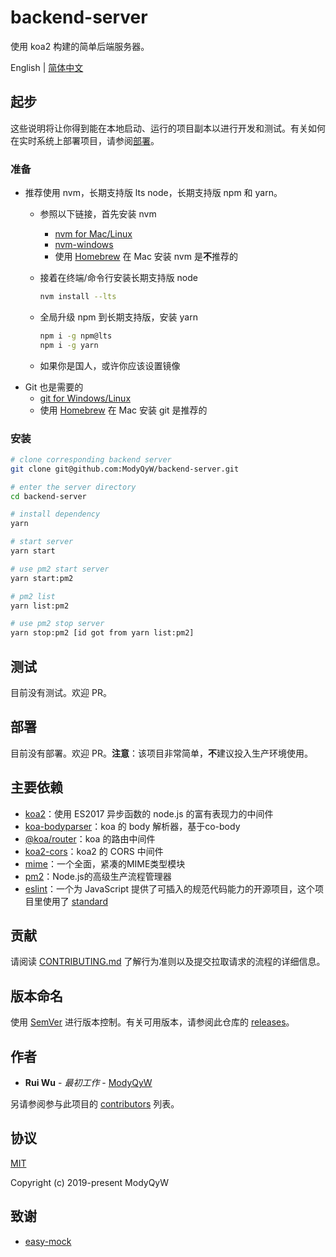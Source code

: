# backend-server

使用 koa2 构建的简单后端服务器。

English | [简体中文](README.CN.md)

## 起步

这些说明将让你得到能在本地启动、运行的项目副本以进行开发和测试。有关如何在实时系统上部署项目，请参阅[部署](#部署)。

### 准备

- 推荐使用 nvm，长期支持版 lts node，长期支持版 npm 和 yarn。
  - 参照以下链接，首先安装 nvm
    - [nvm for Mac/Linux](https://github.com/nvm-sh/nvm)
    - [nvm-windows](https://github.com/coreybutler/nvm-windows)
    - 使用 [Homebrew](https://brew.sh/) 在 Mac 安装 nvm 是**不**推荐的
  - 接着在终端/命令行安装长期支持版 node

    ```sh
    nvm install --lts
    ```

  - 全局升级 npm 到长期支持版，安装 yarn

    ```sh
    npm i -g npm@lts
    npm i -g yarn
    ```

  - 如果你是国人，或许你应该设置镜像
- Git 也是需要的
  - [git for Windows/Linux](https://git-scm.com/downloads)
  - 使用 [Homebrew](https://brew.sh/) 在 Mac 安装 git 是推荐的

### 安装

```sh
# clone corresponding backend server
git clone git@github.com:ModyQyW/backend-server.git

# enter the server directory
cd backend-server

# install dependency
yarn

# start server
yarn start

# use pm2 start server
yarn start:pm2

# pm2 list
yarn list:pm2

# use pm2 stop server
yarn stop:pm2 [id got from yarn list:pm2]
```

## 测试

目前没有测试。欢迎 PR。

## 部署

目前没有部署。欢迎 PR。**注意**：该项目非常简单，**不**建议投入生产环境使用。

## 主要依赖

- [koa2](https://koajs.com/)：使用 ES2017 异步函数的 node.js 的富有表现力的中间件
- [koa-bodyparser](https://github.com/koajs/bodyparser)：koa 的 body 解析器，基于co-body
- [@koa/router](https://github.com/koajs/router)：koa 的路由中间件
- [koa2-cors](https://github.com/zadzbw/koa2-cors)：koa2 的 CORS 中间件
- [mime](https://github.com/broofa/node-mime)：一个全面，紧凑的MIME类型模块
- [pm2](http://pm2.keymetrics.io/)：Node.js的高级生产流程管理器
- [eslint](https://eslint.org)：一个为 JavaScript 提供了可插入的规范代码能力的开源项目，这个项目里使用了 [standard](https://standardjs.com/readme-zhcn.html)

## 贡献

请阅读 [CONTRIBUTING.md](./CONTRIBUTING.md) 了解行为准则以及提交拉取请求的流程的详细信息。

## 版本命名

使用 [SemVer](http://semver.org/) 进行版本控制。有关可用版本，请参阅此仓库的 [releases](https://github.com/ModyQyW/backend-server/releases)。

## 作者

- **Rui Wu** - *最初工作* - [ModyQyW](https://github.com/ModyQyW)

另请参阅参与此项目的 [contributors](https://github.com/ModyQyW/backend-server/contributors) 列表。

## 协议

[MIT](./LICENSE)

Copyright (c) 2019-present ModyQyW

## 致谢

- [easy-mock](https://github.com/easy-mock/easy-mock)
